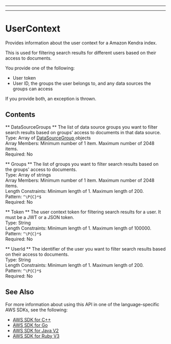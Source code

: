--------

--------

# UserContext<a name="API_UserContext"></a>

Provides information about the user context for a Amazon Kendra index\.

This is used for filtering search results for different users based on their access to documents\.

You provide one of the following:
+ User token
+ User ID, the groups the user belongs to, and any data sources the groups can access

If you provide both, an exception is thrown\.

## Contents<a name="API_UserContext_Contents"></a>

 ** DataSourceGroups **   <a name="Kendra-Type-UserContext-DataSourceGroups"></a>
The list of data source groups you want to filter search results based on groups' access to documents in that data source\.  
Type: Array of [ DataSourceGroup ](API_DataSourceGroup.md) objects  
Array Members: Minimum number of 1 item\. Maximum number of 2048 items\.  
Required: No

 ** Groups **   <a name="Kendra-Type-UserContext-Groups"></a>
The list of groups you want to filter search results based on the groups' access to documents\.  
Type: Array of strings  
Array Members: Minimum number of 1 item\. Maximum number of 2048 items\.  
Length Constraints: Minimum length of 1\. Maximum length of 200\.  
Pattern: `^\P{C}*$`   
Required: No

 ** Token **   <a name="Kendra-Type-UserContext-Token"></a>
The user context token for filtering search results for a user\. It must be a JWT or a JSON token\.  
Type: String  
Length Constraints: Minimum length of 1\. Maximum length of 100000\.  
Pattern: `^\P{C}*$`   
Required: No

 ** UserId **   <a name="Kendra-Type-UserContext-UserId"></a>
The identifier of the user you want to filter search results based on their access to documents\.  
Type: String  
Length Constraints: Minimum length of 1\. Maximum length of 200\.  
Pattern: `^\P{C}*$`   
Required: No

## See Also<a name="API_UserContext_SeeAlso"></a>

For more information about using this API in one of the language\-specific AWS SDKs, see the following:
+  [ AWS SDK for C\+\+](https://docs.aws.amazon.com/goto/SdkForCpp/kendra-2019-02-03/UserContext) 
+  [ AWS SDK for Go](https://docs.aws.amazon.com/goto/SdkForGoV1/kendra-2019-02-03/UserContext) 
+  [ AWS SDK for Java V2](https://docs.aws.amazon.com/goto/SdkForJavaV2/kendra-2019-02-03/UserContext) 
+  [ AWS SDK for Ruby V3](https://docs.aws.amazon.com/goto/SdkForRubyV3/kendra-2019-02-03/UserContext) 